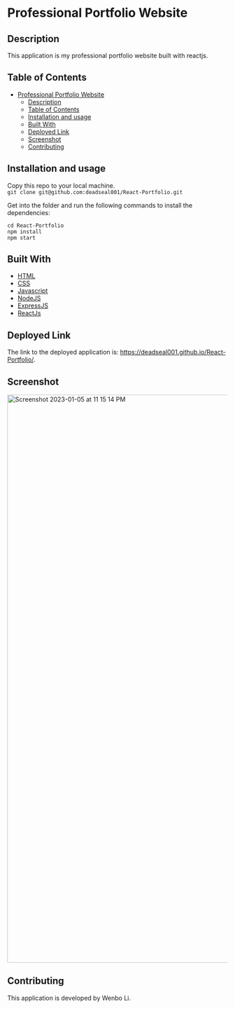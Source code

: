 # Professional Portfolio Website 




## Description
This application is my professional portfolio website built with reactjs.

## Table of Contents
- [Professional Portfolio Website](#professional-portfolio-website)
  - [Description](#description)
  - [Table of Contents](#table-of-contents)
  - [Installation and usage](#installation-and-usage)
  - [Built With](#built-with)
  - [Deployed Link](#deployed-link)
  - [Screenshot](#screenshot)
  - [Contributing](#contributing)


## Installation and usage
 Copy this repo to your local machine.     
`git clone git@github.com:deadseal001/React-Portfolio.git`

Get into the folder and run the following commands to install the dependencies: 

`cd React-Portfolio`     
`npm install`    
`npm start`

## Built With

* [HTML](https://developer.mozilla.org/en-US/docs/Web/HTML)
* [CSS](https://developer.mozilla.org/en-US/docs/Web/CSS)
* [Javascript](https://developer.mozilla.org/en-US/docs/Web/Javascript)
* [NodeJS](https://nodejs.org/en/)
* [ExpressJS](https://expressjs.com/)
* [ReactJs](https://reactjs.org/)
  


## Deployed Link
The link to the deployed application is: https://deadseal001.github.io/React-Portfolio/.

## Screenshot
<img width="1297" alt="Screenshot 2023-01-05 at 11 15 14 PM" src="https://user-images.githubusercontent.com/110753777/210934999-4ce3180c-3b8f-4f5e-aef2-a0b556dd43df.png">



## Contributing
This application is developed by Wenbo Li.



